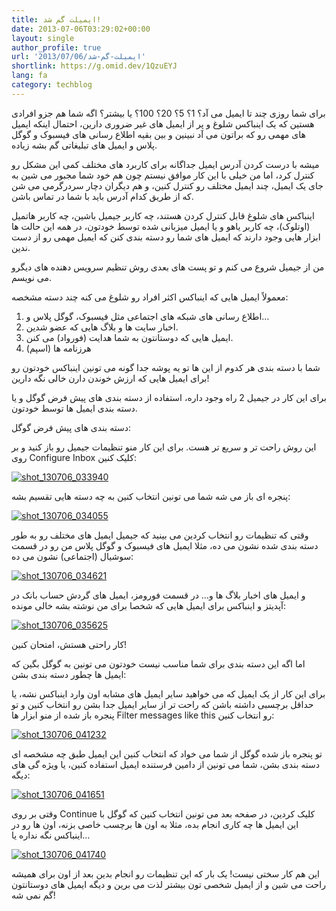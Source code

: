```yaml
---
title: ایمیلت گم شد!
date: 2013-07-06T03:29:02+00:00
layout: single
author_profile: true
url: '2013/07/06/ایمیلت-گم-شد'
shortlink: https://g.omid.dev/1QzuEYJ
lang: fa
category: techblog
---
```

برای شما روزی چند تا ایمیل می آد؟ 1؟ 5؟ 20؟ 100؟ یا بیشتر؟ اگه شما هم جزو افرادی هستین که یک اینباکس شلوغ و پر از ایمیل های غیر ضروری دارین، احتمال اینکه ایمیل های مهمی رو که براتون می آد نبینین و بین بقیه اطلاع رسانی های فیسبوک و گوگل پلاس و ایمیل های تبلیغاتی گم بشه زیاده.

میشه با درست کردن آدرس ایمیل جداگانه برای کاربرد های مختلف کمی این مشکل رو کنترل کرد، اما من خیلی با این کار موافق نیستم چون هم خود شما مجبور می شین به جای یک ایمیل، چند ایمیل مختلف رو کنترل کنین، و هم دیگران دچار سردرگرمی می شن که از طریق کدام آدرس باید با شما در تماس باشن.

اینباکس های شلوغ قابل کنترل کردن هستند، چه کاربر جیمیل باشین، چه کاربر هاتمیل (اوتلوک)، چه کاربر یاهو و یا ایمیل میزبانی شده توسط خودتون، در همه این حالت ها ابزار هایی وجود دارند که ایمیل های شما رو دسته بندی کنن که ایمیل مهمی رو از دست ندین.

من از جیمیل شروع می کنم و تو پست های بعدی روش تنظیم سرویس دهنده های دیگرو می نویسم.

معمولاً ایمیل هایی که اینباکس اکثر افراد رو شلوغ می کنه چند دسته مشخصه:

1. اطلاع رسانی های شبکه های اجتماعی مثل فیسبوک، گوگل پلاس و…
2. اخبار سایت ها و بلاگ هایی که عضو شدین.
3. ایمیل هایی که دوستانتون به شما هدایت (فورواد) می کنن.
4. هرزنامه ها (اسپم)

شما با دسته بندی هر کدوم از این ها تو یه پوشه جدا گونه می تونین اینباکس خودتون رو برای ایمیل هایی که ارزش خوندن دارن خالی نگه دارین!

برای این کار در جیمیل 2 راه وجود داره، استفاده از دسته بندی های پیش فرض گوگل و یا دسته بندی ایمیل ها توسط خودتون.

دسته بندی های پیش فرض گوگل:

این روش راحت تر و سریع تر هست. برای این کار منو تنظیمات جیمیل رو باز کنید و بر روی Configure Inbox کلیک کنین:

[![shot_130706_033940](/images/2013/07/shot_130706_033940-300x181.png)](/images/2013/07/shot_130706_033940.png)

پنجره ای باز می شه شما می تونین انتخاب کنین به چه دسته هایی تقسیم بشه:

[![shot_130706_034055](/images/2013/07/shot_130706_034055-300x220.png)](/images/2013/07/shot_130706_034055.png)

وقتی که تنظیمات رو انتخاب کردین می بینید که جیمیل ایمیل های مختلف رو به طور دسته بندی شده نشون می ده، مثلا ایمیل های فیسبوک و گوگل پلاس من رو در قسمت سوشیال (اجتماعی) نشون می ده:

[![shot_130706_034621](/images/2013/07/shot_130706_034621-300x180.png)](/images/2013/07/shot_130706_034621.png)

و ایمیل های اخبار بلاگ ها و… در قسمت فورومز، ایمیل های گردش حساب بانک در آپدیتز و اینباکس برای ایمیل هایی که شخصا برای من نوشته بشه خالی مونده:

[![shot_130706_035625](/images/2013/07/shot_130706_035625-300x179.png)](/images/2013/07/shot_130706_035625.png)

کار راحتی هستش، امتحان کنین!

اما اگه این دسته بندی برای شما مناسب نیست خودتون می تونین به گوگل بگین که ایمیل ها چطور دسته بندی بشن:

برای این کار از یک ایمیل که می خواهید سایر ایمیل های مشابه اون وارد اینباکس نشه، یا حداقل برچسبی داشته باشن که راحت تر از سایر ایمیل جدا بشن رو انتخاب کنین و تو پنجره باز شده از منو ابزار ها Filter messages like this رو انتخاب کنین:

[![shot_130706_041232](/images/2013/07/shot_130706_041232-300x181.png)](/images/2013/07/shot_130706_041232.png)

تو پنجره باز شده گوگل از شما می خواد که انتخاب کنین این ایمیل طبق چه مشخصه ای دسته بندی بشن، شما می تونین از دامین فرستنده ایمیل استفاده کنین، یا ویژه گی های دیگه:

[![shot_130706_041651](/images/2013/07/shot_130706_041651-300x228.png)](/images/2013/07/shot_130706_041651.png)

وقتی بر روی Continue کلیک کردین، در صفحه بعد می تونین انتخاب کنین که گوگل با این ایمیل ها چه کاری انجام بده، مثلا به اون ها برچسب خاصی بزنه، اون ها رو در اینباکس نگه نداره یا…

[![shot_130706_041740](/images/2013/07/shot_130706_041740-294x300.png)](/images/2013/07/shot_130706_041740.png)

این هم کار سختی نیست! یک بار که این تنظیمات رو انجام بدین بعد از اون برای همیشه راحت می شین و از ایمیل شخصی تون بیشتر لذت می برین و دیگه ایمیل های دوستانتون گم نمی شه!